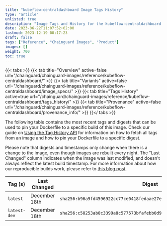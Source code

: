 ```yaml
---
title: "kubeflow-centraldashboard Image Tags History"
type: "article"
unlisted: true
description: "Image Tags and History for the kubeflow-centraldashboard Chainguard Image"
date: 2023-06-22T11:07:52+02:00
lastmod: 2023-12-19 00:17:23
draft: false
tags: ["Reference", "Chainguard Images", "Product"]
images: []
weight: 700
toc: true
---
```


{{< tabs >}}
{{< tab title="Overview" active=false url="/chainguard/chainguard-images/reference/kubeflow-centraldashboard/" >}}
{{< tab title="Variants" active=false url="/chainguard/chainguard-images/reference/kubeflow-centraldashboard/image_specs/" >}}
{{< tab title="Tags History" active=true url="/chainguard/chainguard-images/reference/kubeflow-centraldashboard/tags_history/" >}}
{{< tab title="Provenance" active=false url="/chainguard/chainguard-images/reference/kubeflow-centraldashboard/provenance_info/" >}}
{{</ tabs >}}

The following table contains the most recent tags and digests that can be used to pin your Dockerfile to a specific build of this image. Check our guide on [Using the Tag History API](/chainguard/chainguard-images/using-the-tag-history-api/) for information on how to fetch all tags from an image and how to pin your Dockerfile to a specific digest.

Please note that digests and timestamps only change when there is a change to the image, even though images are rebuilt every night. The "Last Changed" column indicates when the image was last modified, and doesn't always reflect the latest build timestamp. For more information about how our reproducible builds work, please refer to [this blog post](https://www.chainguard.dev/unchained/reproducing-chainguards-reproducible-image-builds).

| Tag (s)       | Last Changed  | Digest                                                                    |
|---------------|---------------|---------------------------------------------------------------------------|
|  `latest`     | December 18th | `sha256:b96a9fd4596922cc77ce0418fedaae27e6abe6aa24e1f677b908d4facad342b3` |
|  `latest-dev` | December 18th | `sha256:c50253ab0c3399a8c577573bfafebb0d91c9c8813975bcfb4dbc9042e6c6f09b` |

